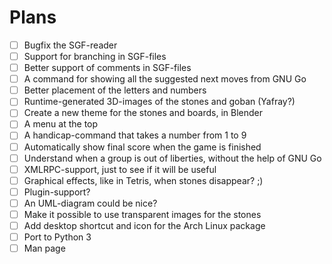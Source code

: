 # Plans

- [ ] Bugfix the SGF-reader
- [ ] Support for branching in SGF-files
- [ ] Better support of comments in SGF-files
- [ ] A command for showing all the suggested next moves from GNU Go
- [ ] Better placement of the letters and numbers
- [ ] Runtime-generated 3D-images of the stones and goban (Yafray?)
- [ ] Create a new theme for the stones and boards, in Blender
- [ ] A menu at the top
- [ ] A handicap-command that takes a number from 1 to 9
- [ ] Automatically show final score when the game is finished
- [ ] Understand when a group is out of liberties, without the help of GNU Go
- [ ] XMLRPC-support, just to see if it will be useful
- [ ] Graphical effects, like in Tetris, when stones disappear? ;)
- [ ] Plugin-support?
- [ ] An UML-diagram could be nice?
- [ ] Make it possible to use transparent images for the stones
- [ ] Add desktop shortcut and icon for the Arch Linux package
- [ ] Port to Python 3
- [ ] Man page
